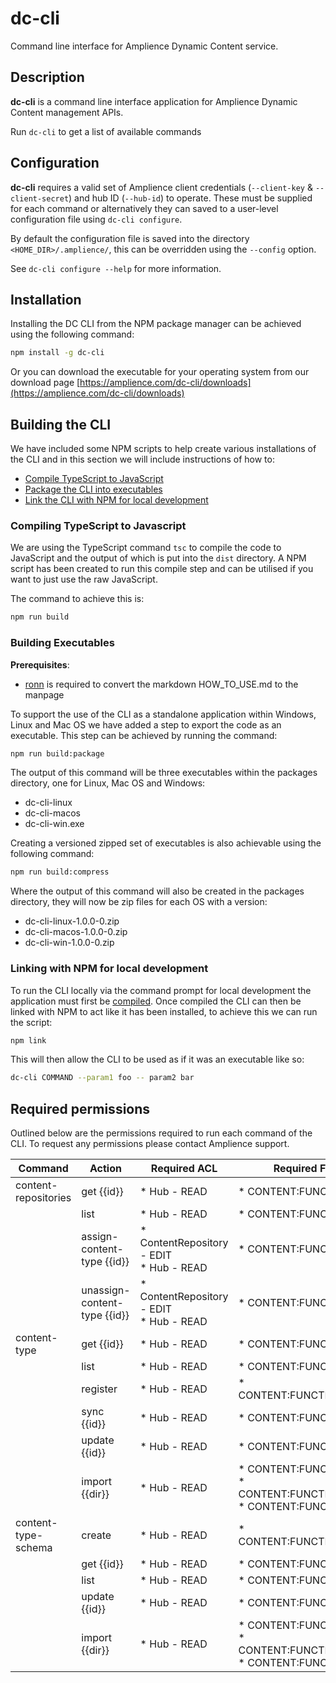 # dc-cli

Command line interface for Amplience Dynamic Content service.

## Description
**dc-cli** is a command line interface application for Amplience Dynamic Content management APIs.

Run `dc-cli` to get a list of available commands

## Configuration
**dc-cli** requires a valid set of Amplience client credentials (`--client-key` & `--client-secret`) and hub ID (`--hub-id`) to operate. These must be supplied for each command or alternatively they can saved to a user-level configuration file using `dc-cli configure`.

By default the configuration file is saved into the directory `<HOME_DIR>/.amplience/`, this can be overridden using the `--config` option.

See `dc-cli configure --help` for more information.

## Installation
Installing the DC CLI from the NPM package manager can be achieved using the following command:
```bash
npm install -g dc-cli
```

Or you can download the executable for your operating system from our download page [https://amplience.com/dc-cli/downloads](https://amplience.com/dc-cli/downloads)

## Building the CLI
We have included some NPM scripts to help create various installations of the CLI and in this section we will include instructions of how to:
* [Compile TypeScript to JavaScript](#compiling-typescript)
* [Package the CLI into executables](#building-executables)
* [Link the CLI with NPM for local development](#npm-link)

<a name="compiling-typescript"></a>
### Compiling TypeScript to Javascript
We are using the TypeScript command `tsc` to compile the code to JavaScript and the output of which is put into the `dist` directory.
A NPM script has been created to run this compile step and can be utilised if you want to just use the raw JavaScript.

The command to achieve this is:
```bash
npm run build
```
<a name="building-executables"></a>
### Building Executables

**Prerequisites**:
* [ronn](http://rtomayko.github.io/ronn/ronn.1.html) is required to convert the markdown HOW_TO_USE.md to the manpage 

To support the use of the CLI as a standalone application within Windows, Linux and Mac OS we have added a step to export the code as an executable.
This step can be achieved by running the command:
```bash
npm run build:package
```
The output of this command will be three executables within the packages directory, one for Linux, Mac OS and Windows:
* dc-cli-linux 
* dc-cli-macos 
* dc-cli-win.exe

Creating a versioned zipped set of executables is also achievable using the following command:
```bash
npm run build:compress
``` 
Where the output of this command will also be created in the packages directory, they will now be zip files for each OS with a version:
* dc-cli-linux-1.0.0-0.zip
* dc-cli-macos-1.0.0-0.zip
* dc-cli-win-1.0.0-0.zip

<a name="npm-link"></a>
### Linking with NPM for local development
To run the CLI locally via the command prompt for local development the application must first be [compiled](#compiling-typescript).
Once compiled the CLI can then be linked with NPM to act like it has been installed, to achieve this we can run the script:
```bash
npm link
```
This will then allow the CLI to be used as if it was an executable like so:
```bash
dc-cli COMMAND --param1 foo -- param2 bar
```

## Required permissions
Outlined below are the permissions required to run each command of the CLI. To request any permissions please contact Amplience support.

| Command              	| Action                	      | Required ACL                            	    | Required Functional Permission(s)                                                                                      	          |
|----------------------	|-----------------------------	|---------------------------------------------	|---------------------------------------------------------------------------------------------------------------------------------	|
| content-repositories 	| get {{id}}            	      | * Hub - READ                            	    | * CONTENT:FUNCTIONAL:REPOSITORY:READ                                                                                   	          |
|                      	| list                  	      | * Hub - READ                            	    | * CONTENT:FUNCTIONAL:REPOSITORY:READ                                                                                   	          |
|                      	| assign-content-type {{id}}   	| * ContentRepository - EDIT <br/>* Hub - READ 	| * CONTENT:FUNCTIONAL:REPOSITORY:EDIT                                                                                   	          |
|                      	| unassign-content-type {{id}} 	| * ContentRepository - EDIT <br/>* Hub - READ 	| * CONTENT:FUNCTIONAL:REPOSITORY:EDIT                                                                                   	          |
| content-type         	| get {{id}}            	      | * Hub - READ                            	    | * CONTENT:FUNCTIONAL:CONTENT_TYPE:READ                                                                                 	          |
|                      	| list                  	      | * Hub - READ                            	    | * CONTENT:FUNCTIONAL:CONTENT_TYPE:READ                                                                                 	          |
|                      	| register              	      | * Hub - READ                            	    | * CONTENT:FUNCTIONAL:CONTENT_TYPE:CREATE                                                                               	          |
|                      	| sync {{id}}           	      | * Hub - READ                            	    | * CONTENT:FUNCTIONAL:CONTENT_TYPE:EDIT                                                                                 	          |
|                      	| update {{id}}         	      | * Hub - READ                            	    | * CONTENT:FUNCTIONAL:CONTENT_TYPE:EDIT                                                                                 	          |
|                      	| import {{dir}}        	      | * Hub - READ                            	    | * CONTENT:FUNCTIONAL:CONTENT_TYPE:READ <br/>* CONTENT:FUNCTIONAL:CONTENT_TYPE:CREATE <br/>* CONTENT:FUNCTIONAL:CONTENT_TYPE:EDIT 	|
| content-type-schema  	| create                	      | * Hub - READ                            	    | * CONTENT:FUNCTIONAL:CONTENT_TYPE:CREATE                                                                               	          |
|                      	| get {{id}}            	      | * Hub - READ                            	    | * CONTENT:FUNCTIONAL:CONTENT_TYPE:READ                                                                                 	          |
|                      	| list                  	      | * Hub - READ                            	    | * CONTENT:FUNCTIONAL:CONTENT_TYPE:READ                                                                                 	          |
|                      	| update {{id}}         	      | * Hub - READ                            	    | * CONTENT:FUNCTIONAL:CONTENT_TYPE:EDIT                                                                                 	          |
|                      	| import {{dir}}        	      | * Hub - READ                            	    | * CONTENT:FUNCTIONAL:CONTENT_TYPE:READ <br/>* CONTENT:FUNCTIONAL:CONTENT_TYPE:CREATE <br/>* CONTENT:FUNCTIONAL:CONTENT_TYPE:EDIT 	|
